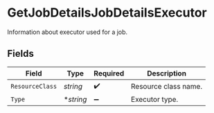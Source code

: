 # GetJobDetailsJobDetailsExecutor

Information about executor used for a job.


## Fields

| Field                | Type                 | Required             | Description          |
| -------------------- | -------------------- | -------------------- | -------------------- |
| `ResourceClass`      | *string*             | :heavy_check_mark:   | Resource class name. |
| `Type`               | **string*            | :heavy_minus_sign:   | Executor type.       |